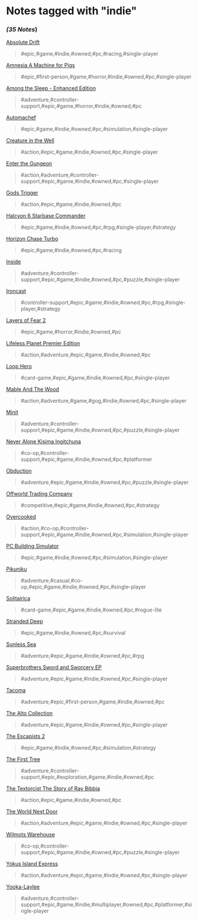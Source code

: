 # Notes tagged with "indie"

### _(35 Notes_)

[Absolute Drift](./../Absolute%20Drift.html)
> #epic,#game,#indie,#owned,#pc,#racing,#single-player

[Amnesia A Machine for Pigs](./../Amnesia%20A%20Machine%20for%20Pigs.html)
> #epic,#first-person,#game,#horror,#indie,#owned,#pc,#single-player

[Among the Sleep - Enhanced Edition](./../Among%20the%20Sleep%20-%20Enhanced%20Edition.html)
> #adventure,#controller-support,#epic,#game,#horror,#indie,#owned,#pc

[Automachef](./../Automachef.html)
> #epic,#game,#indie,#owned,#pc,#simulation,#single-player

[Creature in the Well](./../Creature%20in%20the%20Well.html)
> #action,#epic,#game,#indie,#owned,#pc,#single-player

[Enter the Gungeon](./../Enter%20the%20Gungeon.html)
> #action,#adventure,#controller-support,#epic,#game,#indie,#owned,#pc,#single-player

[Gods Trigger](./../Gods%20Trigger.html)
> #action,#epic,#game,#indie,#owned,#pc

[Halcyon 6 Starbase Commander](./../Halcyon%206%20Starbase%20Commander.html)
> #epic,#game,#indie,#owned,#pc,#rpg,#single-player,#strategy

[Horizon Chase Turbo](./../Horizon%20Chase%20Turbo.html)
> #epic,#game,#indie,#owned,#pc,#racing

[Inside](./../Inside.html)
> #adventure,#controller-support,#epic,#game,#indie,#owned,#pc,#puzzle,#single-player

[Ironcast](./../Ironcast.html)
> #controller-support,#epic,#game,#indie,#owned,#pc,#rpg,#single-player,#strategy

[Layers of Fear 2](./../Layers%20of%20Fear%202.html)
> #epic,#game,#horror,#indie,#owned,#pc

[Lifeless Planet Premier Edition](./../Lifeless%20Planet%20Premier%20Edition.html)
> #action,#adventure,#epic,#game,#indie,#owned,#pc

[Loop Hero](./../Loop%20Hero.html)
> #card-game,#epic,#game,#indie,#owned,#pc,#single-player

[Mable And The Wood](./../Mable%20And%20The%20Wood.html)
> #action,#adventure,#game,#gog,#indie,#owned,#pc,#single-player

[Minit](./../Minit.html)
> #adventure,#controller-support,#epic,#game,#indie,#owned,#pc,#puzzle,#single-player

[Never Alone Kisima Ingitchuna](./../Never%20Alone%20Kisima%20Ingitchuna.html)
> #co-op,#controller-support,#epic,#game,#indie,#owned,#pc,#platformer

[Obduction](./../Obduction.html)
> #adventure,#epic,#game,#indie,#owned,#pc,#puzzle,#single-player

[Offworld Trading Company](./../Offworld%20Trading%20Company.html)
> #competitive,#epic,#game,#indie,#owned,#pc,#strategy

[Overcooked](./../Overcooked.html)
> #action,#co-op,#controller-support,#epic,#game,#indie,#owned,#pc,#simulation,#single-player

[PC Building Simulator](./../PC%20Building%20Simulator.html)
> #epic,#game,#indie,#owned,#pc,#simulation,#single-player

[Pikuniku](./../Pikuniku.html)
> #adventure,#casual,#co-op,#epic,#game,#indie,#owned,#pc,#single-player

[Solitairica](./../Solitairica.html)
> #card-game,#epic,#game,#indie,#owned,#pc,#rogue-lite

[Stranded Deep](./../Stranded%20Deep.html)
> #epic,#game,#indie,#owned,#pc,#survival

[Sunless Sea](./../Sunless%20Sea.html)
> #adventure,#epic,#game,#indie,#owned,#pc,#rpg

[Superbrothers Sword and Sworcery EP](./../Superbrothers%20Sword%20and%20Sworcery%20EP.html)
> #adventure,#epic,#game,#indie,#owned,#pc,#single-player

[Tacoma](./../Tacoma.html)
> #adventure,#epic,#first-person,#game,#indie,#owned,#pc

[The Alto Collection](./../The%20Alto%20Collection.html)
> #adventure,#epic,#game,#indie,#owned,#pc,#single-player

[The Escapists 2](./../The%20Escapists%202.html)
> #epic,#game,#indie,#owned,#pc,#simulation,#strategy

[The First Tree](./../The%20First%20Tree.html)
> #adventure,#controller-support,#epic,#exploration,#game,#indie,#owned,#pc

[The Textorcist The Story of Ray Bibbia](./../The%20Textorcist%20The%20Story%20of%20Ray%20Bibbia.html)
> #action,#epic,#game,#indie,#owned,#pc

[The World Next Door](./../The%20World%20Next%20Door.html)
> #action,#adventure,#epic,#game,#indie,#owned,#pc,#single-player

[Wilmots Warehouse](./../Wilmots%20Warehouse.html)
> #co-op,#controller-support,#epic,#game,#indie,#owned,#pc,#puzzle,#single-player

[Yokus Island Express](./../Yokus%20Island%20Express.html)
> #action,#adventure,#epic,#game,#indie,#owned,#pc,#single-player

[Yooka-Laylee](./../Yooka-Laylee.html)
> #adventure,#controller-support,#epic,#game,#indie,#multiplayer,#owned,#pc,#platformer,#single-player


